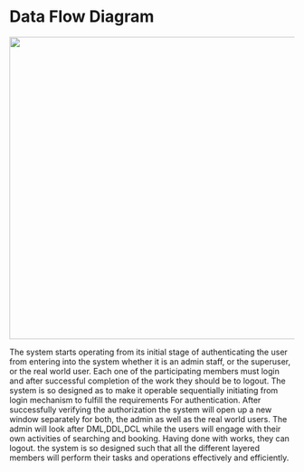 # Data Flow Diagram

<img width="700" height="535" src="/images/flow-sequence.png"> 

The system starts operating from its
initial stage of authenticating the user from entering into the system whether it is an admin staff,
or the superuser, or the real world user. Each one of the participating members must login and
after successful completion of the work they should be to logout.
The system is so designed as to make it operable sequentially initiating from login mechanism to
fulfill the requirements For authentication. After successfully verifying the authorization the system
will open up a new window separately for both, the admin as well as the real world users. The admin
will look after DML,DDL,DCL while the users will engage with their own activities of searching
and booking. Having done with works, they can logout. the system is so designed such that all the
different layered members will perform their tasks and operations effectively and efficiently.
